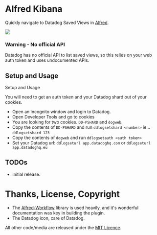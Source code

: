 # Alfred Kibana

Quickly navigate to Datadog Saved Views in [Alfred][alfred].

![][sample]

### Warning - No official API
Datadog has no official API to list saved views, so this relies on your web auth token
and uses undocumented APIs.

## Setup and Usage
Setup and Usage

You will need to get an auth token and your Datadog shard out of your cookies.
* Open an incognito window and login to Datadog.
* Open Developer Tools and go to cookies
* You are looking for two cookies. `DD-PSHARD` and `dogweb`.
* Copy the contents of `DD-PSHARD` and run `ddlogsetshard <number>` ie... `ddlogsetshard 123`
* Copy the contents of `dogweb` and run `ddlogsetauth <auth token>`
* Set your Datadog url: `ddlogseturl app.datadoghq.com` or `ddlogseturl app.datadoghq.eu`

## TODOs
* Initial release.

# Thanks, License, Copyright

- The [Alfred-Workflow][alfred-workflow] library is used heavily, and it's wonderful documentation was key in building the plugin.
- The Datadog icon, care of Datadog.

All other code/media are released under the [MIT Licence][license].

[alfred]: http://www.alfredapp.com/
[alfred-workflow]: http://www.deanishe.net/alfred-workflow/
[license]: src/LICENSE.txt
[sample]: https://raw.github.com/lukewaite/alfred-datadog/master/docs/sample.png